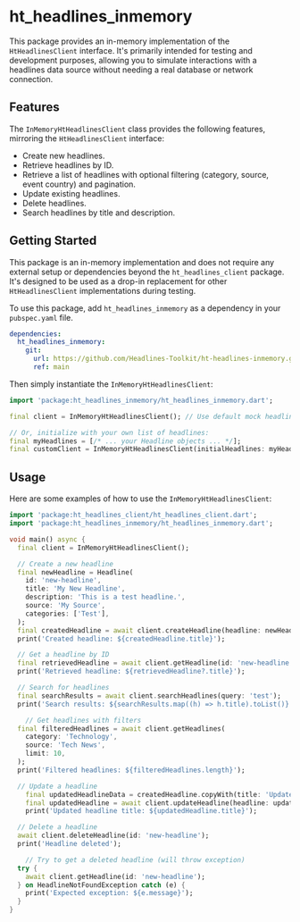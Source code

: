 # ht_headlines_inmemory

This package provides an in-memory implementation of the `HtHeadlinesClient` interface. It's primarily intended for testing and development purposes, allowing you to simulate interactions with a headlines data source without needing a real database or network connection.

## Features

The `InMemoryHtHeadlinesClient` class provides the following features, mirroring the `HtHeadlinesClient` interface:

*   Create new headlines.
*   Retrieve headlines by ID.
*   Retrieve a list of headlines with optional filtering (category, source, event country) and pagination.
*   Update existing headlines.
*   Delete headlines.
*   Search headlines by title and description.

## Getting Started

This package is an in-memory implementation and does not require any external setup or dependencies beyond the `ht_headlines_client` package.  It's designed to be used as a drop-in replacement for other `HtHeadlinesClient` implementations during testing.

To use this package, add `ht_headlines_inmemory` as a dependency in your `pubspec.yaml` file.

```yaml
dependencies:
  ht_headlines_inmemory:
    git:
      url: https://github.com/Headlines-Toolkit/ht-headlines-inmemory.git
      ref: main
```

Then simply instantiate the `InMemoryHtHeadlinesClient`:

```dart
import 'package:ht_headlines_inmemory/ht_headlines_inmemory.dart';

final client = InMemoryHtHeadlinesClient(); // Use default mock headlines

// Or, initialize with your own list of headlines:
final myHeadlines = [/* ... your Headline objects ... */];
final customClient = InMemoryHtHeadlinesClient(initialHeadlines: myHeadlines);

```

## Usage

Here are some examples of how to use the `InMemoryHtHeadlinesClient`:

```dart
import 'package:ht_headlines_client/ht_headlines_client.dart';
import 'package:ht_headlines_inmemory/ht_headlines_inmemory.dart';

void main() async {
  final client = InMemoryHtHeadlinesClient();

  // Create a new headline
  final newHeadline = Headline(
    id: 'new-headline',
    title: 'My New Headline',
    description: 'This is a test headline.',
    source: 'My Source',
    categories: ['Test'],
  );
  final createdHeadline = await client.createHeadline(headline: newHeadline);
  print('Created headline: ${createdHeadline.title}');

  // Get a headline by ID
  final retrievedHeadline = await client.getHeadline(id: 'new-headline');
  print('Retrieved headline: ${retrievedHeadline?.title}');

  // Search for headlines
  final searchResults = await client.searchHeadlines(query: 'test');
  print('Search results: ${searchResults.map((h) => h.title).toList()}');

    // Get headlines with filters
  final filteredHeadlines = await client.getHeadlines(
    category: 'Technology',
    source: 'Tech News',
    limit: 10,
  );
  print('Filtered headlines: ${filteredHeadlines.length}');

  // Update a headline
    final updatedHeadlineData = createdHeadline.copyWith(title: 'Updated Headline Title');
    final updatedHeadline = await client.updateHeadline(headline: updatedHeadlineData);
    print('Updated headline title: ${updatedHeadline.title}');

  // Delete a headline
  await client.deleteHeadline(id: 'new-headline');
  print('Headline deleted');

    // Try to get a deleted headline (will throw exception)
  try {
    await client.getHeadline(id: 'new-headline');
  } on HeadlineNotFoundException catch (e) {
    print('Expected exception: ${e.message}');
  }
}

```

